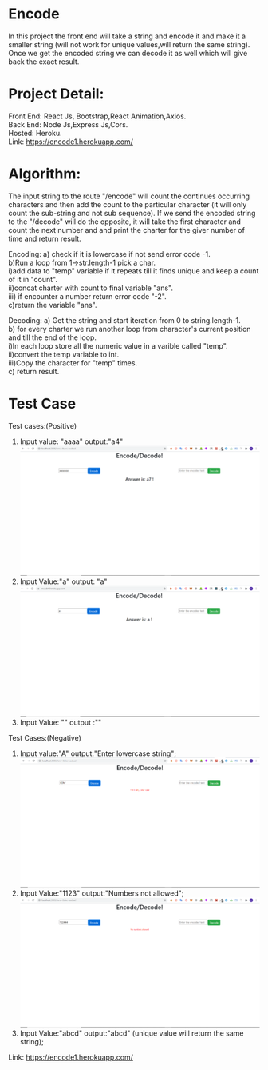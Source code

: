 # Encode
In this project the front end will take a string and encode it and make it a smaller string (will not work for unique values,will return the same string).  
Once we get the encoded string we can decode it as well which will give back the exact result.   
# Project Detail:
Front End: React Js, Bootstrap,React Animation,Axios.  
Back End: Node Js,Express Js,Cors.    
Hosted: Heroku.  
Link: https://encode1.herokuapp.com/  

# Algorithm:  
The input string to the route "/encode" will count the continues occurring characters and then add the count to the particular character (it will only count the sub-string and not sub sequence). 
If we send the encoded string to the "/decode" will do the opposite, it will take the first character and count the next number and and print the charter for the giver number of time and return result.   

Encoding:
a) check if it is lowercase if not send error code -1.  
b)Run a loop from 1->str.length-1 pick a char.   
	i)add data to "temp" variable if it repeats till it finds unique and keep a count of it in "count".  
	ii)concat charter with count to final variable "ans".  
	iii) if encounter a number return error code "-2".  
c)return the variable "ans".  

Decoding:
a) Get the string and start iteration from 0 to string.length-1.  
b) for every charter we run another loop from character's current position and till the end of the loop.  
	i)In each loop store all the numeric value in a varible called "temp".  
	ii)convert the temp variable to int.    
	iii)Copy the character for "temp" times.  
c) return result.  
# Test Case  
Test cases:(Positive)  
1) Input value: "aaaa" output:"a4" 
![alt text](https://github.com/Atreyarao/Encode/blob/master/Images/Screenshot%20(389).png)  
2) Input Value:"a" output: "a"  
![alt text](https://github.com/Atreyarao/Encode/blob/master/Images/Screenshot%20(395).png)
3) Input Value: "" output :""  

Test Cases:(Negative)
1) Input value:"A" output:"Enter lowercase string";  
![alt text](https://github.com/Atreyarao/Encode/blob/master/Images/Screenshot%20(393).png)
2) Input Value:"1123" output:"Numbers not allowed"; 
![alt text](https://github.com/Atreyarao/Encode/blob/master/Images/Screenshot%20(394).png)
4) Input Value:"abcd" output:"abcd" (unique value will return the same string);  


Link: https://encode1.herokuapp.com/





